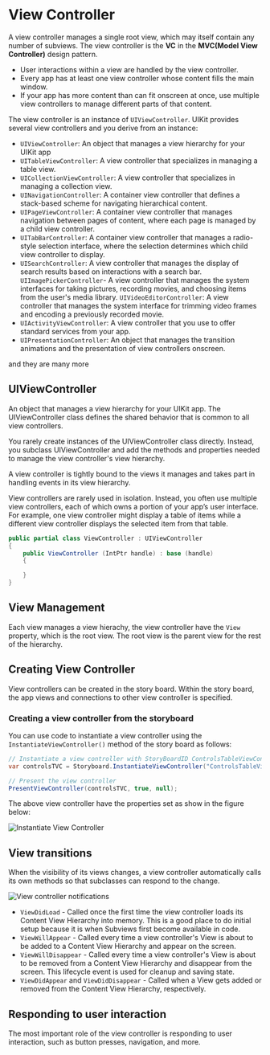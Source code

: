 # View Controller

A view controller manages a single root view, which may itself contain any number of subviews. The view controller is the **VC** in the **MVC(Model View Controller)** design pattern.

- User interactions within a view are handled by the view controller.
- Every app has at least one view controller whose content fills the main window. 
- If your app has more content than can fit onscreen at once, use multiple view controllers to manage different parts of that content.

The view controller is an instance of `UIViewController`. UIKit provides several view controllers and you derive from an instance:

- `UIViewController`: An object that manages a view hierarchy for your UIKit app
- `UITableViewController`: A view controller that specializes in managing a table view.
- `UICollectionViewController`: A view controller that specializes in managing a collection view.
- `UINavigationController`: A container view controller that defines a stack-based scheme for navigating hierarchical content.
- `UIPageViewController`: A container view controller that manages navigation between pages of content, where each page is managed by a child view controller.
- `UITabBarController`: A container view controller that manages a radio-style selection interface, where the selection determines which child view controller to display.
- `UISearchController`: A view controller that manages the display of search results based on interactions with a search bar.
`UIImagePickerController`- A view controller that manages the system interfaces for taking pictures, recording movies, and choosing items from the user's media library.
`UIVideoEditorController`: A view controller that manages the system interface for trimming video frames and encoding a previously recorded movie.
- `UIActivityViewController`: A view controller that you use to offer standard services from your app.
- `UIPresentationController`: An object that manages the transition animations and the presentation of view controllers onscreen.

and they are many more

## UIViewController

An object that manages a view hierarchy for your UIKit app. The UIViewController class defines the shared behavior that is common to all view controllers. 

You rarely create instances of the UIViewController class directly. Instead, you subclass UIViewController and add the methods and properties needed to manage the view controller's view hierarchy.

A view controller is tightly bound to the views it manages and takes part in handling events in its view hierarchy. 

View controllers are rarely used in isolation. Instead, you often use multiple view controllers, each of which owns a portion of your app’s user interface. For example, one view controller might display a table of items while a different view controller displays the selected item from that table.

```csharp
public partial class ViewController : UIViewController
{
    public ViewController (IntPtr handle) : base (handle)
    {

    }
}
```

## View Management

Each view manages a view hierachy, the view controller have the `View` property, which is the root view. The root view is the parent view for the rest of the hierarchy.

## Creating View Controller

View controllers can be created in the story board. Within the story board, the app views and connections to other view controller is specified.

### Creating a view controller from the storyboard

You can use code to instantiate a view controller using the `InstantiateViewController()` method of the story board as follows:

```csharp
// Instantiate a view controller with StoryBoardID ControlsTableViewController
var controlsTVC = Storyboard.InstantiateViewController("ControlsTableViewController") as ControlsTableViewController;

// Present the view controller
PresentViewController(controlsTVC, true, null);
```

The above view controller have the properties set as show in the figure below:

![Instantiate View Controller][2]


## View transitions

When the visibility of its views changes, a view controller automatically calls its own methods so that subclasses can respond to the change.

![View controller notifications][1]


- `ViewDidLoad` - Called once the first time the view controller loads its Content View Hierarchy into memory. This is a good place to do initial setup because it is when Subviews first become available in code.
- `ViewWillAppear` - Called every time a view controller's View is about to be added to a Content View Hierarchy and appear on the screen.
- `ViewWillDisappear` - Called every time a view controller's View is about to be removed from a Content View Hierarchy and disappear from the screen. This lifecycle event is used for cleanup and saving state.
- `ViewDidAppear` and `ViewDidDisappear` - Called when a View gets added or removed from the Content View Hierarchy, respectively.

## Responding to user interaction

The most important role of the view controller is responding to user interaction, such as button presses, navigation, and more.

[1]: /images/viewcontroller-notifications.png
[2]: /images/storyboard-id.png